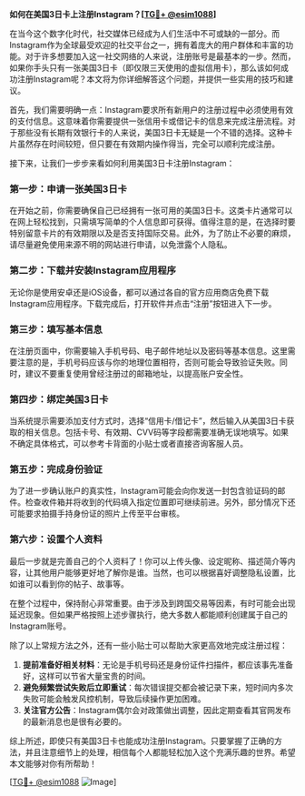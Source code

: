 **如何在美国3日卡上注册Instagram？[[TG💪+ @esim1088](https://t.me/s/esim1088)]**

在当今这个数字化时代，社交媒体已经成为人们生活中不可或缺的一部分。而Instagram作为全球最受欢迎的社交平台之一，拥有着庞大的用户群体和丰富的功能。对于许多想要加入这一社交网络的人来说，注册账号是最基本的一步。然而，如果你手头只有一张美国3日卡（即仅限三天使用的虚拟信用卡），那么该如何成功注册Instagram呢？本文将为你详细解答这个问题，并提供一些实用的技巧和建议。

首先，我们需要明确一点：Instagram要求所有新用户的注册过程中必须使用有效的支付信息。这意味着你需要提供一张信用卡或借记卡的信息来完成注册流程。对于那些没有长期有效银行卡的人来说，美国3日卡无疑是一个不错的选择。这种卡片虽然存在时间较短，但只要在有效期内操作得当，完全可以顺利完成注册。

接下来，让我们一步步来看如何利用美国3日卡注册Instagram：

### 第一步：申请一张美国3日卡

在开始之前，你需要确保自己已经拥有一张可用的美国3日卡。这类卡片通常可以在网上轻松找到，只需填写简单的个人信息即可获得。值得注意的是，在选择时要特别留意卡片的有效期限以及是否支持国际交易。此外，为了防止不必要的麻烦，请尽量避免使用来源不明的网站进行申请，以免泄露个人隐私。

### 第二步：下载并安装Instagram应用程序

无论你是使用安卓还是iOS设备，都可以通过各自的官方应用商店免费下载Instagram应用程序。下载完成后，打开软件并点击“注册”按钮进入下一步。

### 第三步：填写基本信息

在注册页面中，你需要输入手机号码、电子邮件地址以及密码等基本信息。这里需要注意的是，手机号码应该与你的地理位置相符，否则可能会导致验证失败。同时，建议不要重复使用曾经注册过的邮箱地址，以提高账户安全性。

### 第四步：绑定美国3日卡

当系统提示需要添加支付方式时，选择“信用卡/借记卡”，然后输入从美国3日卡获取的相关信息。包括卡号、有效期、CVV码等字段都需要准确无误地填写。如果不确定具体格式，可以参考卡背面的小贴士或者直接咨询客服人员。

### 第五步：完成身份验证

为了进一步确认账户的真实性，Instagram可能会向你发送一封包含验证码的邮件。检查收件箱并将收到的代码填入指定位置即可继续前进。另外，部分情况下还可能要求拍摄手持身份证的照片上传至平台审核。

### 第六步：设置个人资料

最后一步就是完善自己的个人资料了！你可以上传头像、设定昵称、描述简介等内容，让其他用户能够更好地了解你是谁。当然，也可以根据喜好调整隐私设置，比如谁可以看到你的帖子、故事等。

在整个过程中，保持耐心非常重要。由于涉及到跨国交易等因素，有时可能会出现延迟现象。但如果严格按照上述步骤执行，绝大多数人都能顺利创建属于自己的Instagram账号。

除了以上常规方法之外，还有一些小贴士可以帮助大家更高效地完成注册过程：

1. **提前准备好相关材料**：无论是手机号码还是身份证件扫描件，都应该事先准备好，这样可以节省大量宝贵的时间。
2. **避免频繁尝试失败后立即重试**：每次错误提交都会被记录下来，短时间内多次失败可能会触发风控机制，导致后续操作更加困难。
3. **关注官方公告**：Instagram偶尔会对政策做出调整，因此定期查看其官网发布的最新消息也是很有必要的。

综上所述，即使只有美国3日卡也能成功注册Instagram。只要掌握了正确的方法，并且注意细节上的处理，相信每个人都能轻松加入这个充满乐趣的世界。希望本文能够对你有所帮助！

[[TG💪+ @esim1088](https://t.me/s/esim1088) ![Image](https://i.postimg.cc/4NQfJmqS/Snipaste-2025-05-13-00-14-12.png)]